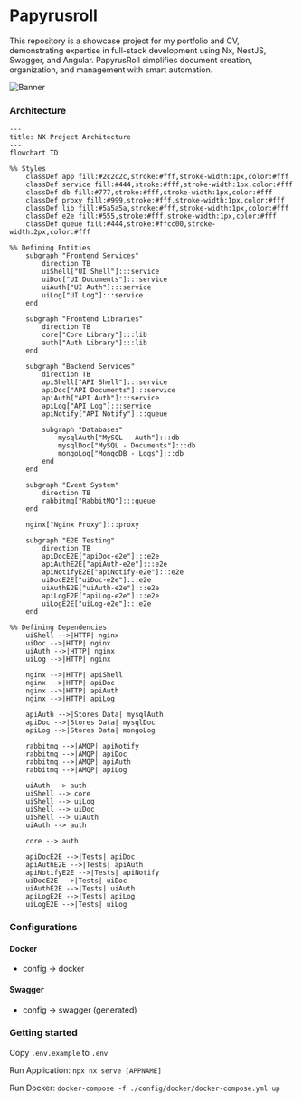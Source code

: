 # Papyrusroll

This repository is a showcase project for my portfolio and CV, demonstrating expertise in full-stack development using Nx, NestJS, Swagger, and Angular. PapyrusRoll simplifies document creation, organization, and management with smart automation.

![Banner](https://upload.wikimedia.org/wikipedia/commons/thumb/1/1b/The_judgement_of_the_dead_in_the_presence_of_Osiris.jpg/1000px-The_judgement_of_the_dead_in_the_presence_of_Osiris.jpg)

### Architecture

```mermaid
---
title: NX Project Architecture
---
flowchart TD

%% Styles
    classDef app fill:#2c2c2c,stroke:#fff,stroke-width:1px,color:#fff
    classDef service fill:#444,stroke:#fff,stroke-width:1px,color:#fff
    classDef db fill:#777,stroke:#fff,stroke-width:1px,color:#fff
    classDef proxy fill:#999,stroke:#fff,stroke-width:1px,color:#fff
    classDef lib fill:#5a5a5a,stroke:#fff,stroke-width:1px,color:#fff
    classDef e2e fill:#555,stroke:#fff,stroke-width:1px,color:#fff
    classDef queue fill:#444,stroke:#ffcc00,stroke-width:2px,color:#fff

%% Defining Entities
    subgraph "Frontend Services"
        direction TB
        uiShell["UI Shell"]:::service
        uiDoc["UI Documents"]:::service
        uiAuth["UI Auth"]:::service
        uiLog["UI Log"]:::service
    end

    subgraph "Frontend Libraries"
        direction TB
        core["Core Library"]:::lib
        auth["Auth Library"]:::lib
    end

    subgraph "Backend Services"
        direction TB
        apiShell["API Shell"]:::service
        apiDoc["API Documents"]:::service
        apiAuth["API Auth"]:::service
        apiLog["API Log"]:::service
        apiNotify["API Notify"]:::queue

        subgraph "Databases"
            mysqlAuth["MySQL - Auth"]:::db
            mysqlDoc["MySQL - Documents"]:::db
            mongoLog["MongoDB - Logs"]:::db
        end
    end

    subgraph "Event System"
        direction TB
        rabbitmq["RabbitMQ"]:::queue
    end

    nginx["Nginx Proxy"]:::proxy

    subgraph "E2E Testing"
        direction TB
        apiDocE2E["apiDoc-e2e"]:::e2e
        apiAuthE2E["apiAuth-e2e"]:::e2e
        apiNotifyE2E["apiNotify-e2e"]:::e2e
        uiDocE2E["uiDoc-e2e"]:::e2e
        uiAuthE2E["uiAuth-e2e"]:::e2e
        apiLogE2E["apiLog-e2e"]:::e2e
        uiLogE2E["uiLog-e2e"]:::e2e
    end

%% Defining Dependencies
    uiShell -->|HTTP| nginx
    uiDoc -->|HTTP| nginx
    uiAuth -->|HTTP| nginx
    uiLog -->|HTTP| nginx

    nginx -->|HTTP| apiShell
    nginx -->|HTTP| apiDoc
    nginx -->|HTTP| apiAuth
    nginx -->|HTTP| apiLog

    apiAuth -->|Stores Data| mysqlAuth
    apiDoc -->|Stores Data| mysqlDoc
    apiLog -->|Stores Data| mongoLog

    rabbitmq -->|AMQP| apiNotify
    rabbitmq -->|AMQP| apiDoc
    rabbitmq -->|AMQP| apiAuth
    rabbitmq -->|AMQP| apiLog

    uiAuth --> auth
    uiShell --> core
    uiShell --> uiLog
    uiShell --> uiDoc
    uiShell --> uiAuth
    uiAuth --> auth

    core --> auth

    apiDocE2E -->|Tests| apiDoc
    apiAuthE2E -->|Tests| apiAuth
    apiNotifyE2E -->|Tests| apiNotify
    uiDocE2E -->|Tests| uiDoc
    uiAuthE2E -->|Tests| uiAuth
    apiLogE2E -->|Tests| apiLog
    uiLogE2E -->|Tests| uiLog

```

### Configurations
#### Docker
- config -> docker
#### Swagger
- config -> swagger (generated)

### Getting started
Copy ``.env.example`` to `.env`

Run Application:
``npx nx serve [APPNAME]``

Run Docker:
``docker-compose -f ./config/docker/docker-compose.yml up``
